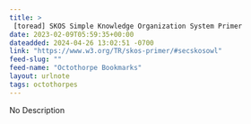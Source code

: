 ```yaml
---
title: > 
 [toread] SKOS Simple Knowledge Organization System Primer
date: 2023-02-09T05:59:35+00:00
dateadded: 2024-04-26 13:02:51 -0700
link: "https://www.w3.org/TR/skos-primer/#secskosowl"
feed-slug: ""
feed-name: "Octothorpe Bookmarks"
layout: urlnote
tags: octothorpes
--- 
```

No Description
 <!-- end excerpt --> 

